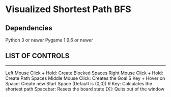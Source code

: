 # Visualized Shortest Path BFS

## Dependencies
Python 3 or newer
Pygame 1.9.6 or newer

## LIST OF CONTROLS
----------------------------
Left Mouse Click + Hold: Create Blocked Spaces
Right Mouse Click + Hold: Create Path Spaces
Middle Mouse Click: Creates the Goal
S Key + Hover on Space: Create new Start Space (Default is (0,0))
R Key: Calculates the shortest path
Spacebar: Resets the board state
[X]: Quits out of the window
